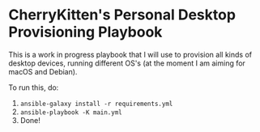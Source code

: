 # CherryKitten's Personal Desktop Provisioning Playbook

This is a work in progress playbook that I will use to provision all kinds of desktop devices, running different OS's (at the moment I am aiming for macOS and Debian).

To run this, do:

1. `ansible-galaxy install -r requirements.yml`
2. `ansible-playbook -K main.yml`
3. Done!
